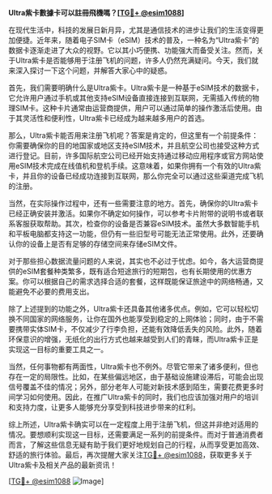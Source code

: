 **Ultra紫卡數據卡可以註冊飛機嗎？[[TG💪+ @esim1088](https://t.me/s/esim1088)]**

在现代生活中，科技的发展日新月异，尤其是通信技术的进步让我们的生活变得更加便捷。近年来，随着电子SIM卡（eSIM）技术的普及，一种名为“Ultra紫卡”的数据卡逐渐走进了大众的视野。它以其小巧便携、功能强大而备受关注。然而，关于Ultra紫卡是否能够用于注册飞机的问题，许多人仍然充满疑问。今天，我们就来深入探讨一下这个问题，并解答大家心中的疑惑。

首先，我们需要明确什么是Ultra紫卡。Ultra紫卡是一种基于eSIM技术的数据卡，它允许用户通过手机或其他支持eSIM设备直接连接到互联网，无需插入传统的物理SIM卡。这种卡片通常由运营商提供，用户可以通过简单的操作激活后使用。由于其灵活性和便利性，Ultra紫卡已经成为越来越多用户的首选。

那么，Ultra紫卡能否用来注册飞机呢？答案是肯定的，但这里有一个前提条件：你需要确保你的目的地国家或地区支持eSIM技术，并且航空公司也接受这种方式进行登记。目前，许多国际航空公司已经开始支持通过移动应用程序或官方网站使用eSIM技术完成在线值机和登机手续。这意味着，如果你拥有一个有效的Ultra紫卡，并且你的设备已经成功连接到互联网，那么你完全可以通过这些渠道完成飞机的注册。

当然，在实际操作过程中，还有一些需要注意的地方。首先，确保你的Ultra紫卡已经正确安装并激活。如果你不确定如何操作，可以参考卡片附带的说明书或者联系客服获取帮助。其次，检查你的设备是否兼容eSIM技术。虽然大多数智能手机和平板电脑都支持这一功能，但仍有一些旧型号可能无法正常使用。此外，还要确认你的设备上是否有足够的存储空间来存储eSIM文件。

对于那些担心数据流量问题的人来说，其实也不必过于忧虑。如今，各大运营商提供的eSIM套餐种类繁多，既有适合短途旅行的短期包，也有长期使用的优惠方案。你可以根据自己的需求选择合适的套餐，这样既能保证旅途中的网络畅通，又能避免不必要的费用支出。

除了上述提到的功能之外，Ultra紫卡还具备其他诸多优点。例如，它可以轻松切换不同国家的网络服务，让你在国外也能享受到稳定的上网体验；同时，由于不需要携带实体SIM卡，不仅减少了行李负担，还能有效降低丢失的风险。此外，随着环保意识的增强，无纸化的出行方式也越来越受到人们的青睐，而Ultra紫卡正是实现这一目标的重要工具之一。

当然，任何事物都有两面性，Ultra紫卡也不例外。尽管它带来了诸多便利，但也存在一定的局限性。比如，在某些偏远地区，由于基础设施建设滞后，可能会出现信号覆盖不佳的情况；另外，部分老年人可能对新技术感到陌生，需要花费更多时间学习如何使用。因此，在推广Ultra紫卡的同时，我们也应该加强对用户的培训和支持力度，让更多人能够充分享受到科技进步带来的红利。

综上所述，Ultra紫卡确实可以在一定程度上用于注册飞机，但这并非绝对适用的情况。要想顺利实现这一目标，还需要满足一系列的前提条件。而对于普通消费者而言，了解这些信息无疑有助于我们更好地规划自己的行程，从而享受更加高效、舒适的旅行体验。最后，再次提醒大家关注[TG💪+ @esim1088](https://t.me/s/esim1088)，获取更多关于Ultra紫卡及相关产品的最新资讯！

[[TG💪+ @esim1088](https://t.me/s/esim1088) ![Image](https://i.postimg.cc/4NQfJmqS/Snipaste-2025-05-13-00-14-12.png)]